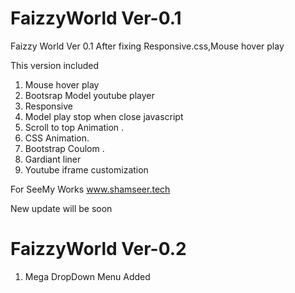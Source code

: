 # FaizzyWorld Ver-0.1
Faizzy World Ver 0.1 After fixing Responsive.css,Mouse hover play 

This version included 
1. Mouse hover play 
2. Bootsrap Model youtube player 
3. Responsive 
4. Model play stop when close javascript 
5. Scroll to top Animation .
6. CSS Animation.
7. Bootstrap Coulom .
8. Gardiant liner 
9. Youtube iframe customization

For SeeMy Works
www.shamseer.tech

New update will be soon

# FaizzyWorld Ver-0.2

1. Mega DropDown Menu Added
